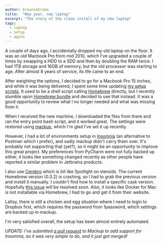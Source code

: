 ```yaml
---
author: browniebroke
title:  "New year, new laptop"
excerpt: "The story of the clean install of my new laptop"
tags:
  - laptop
  - setup
  - apple
---
```


A couple of days ago, I accidentally dropped my old laptop on the floor. It was an old
Macbook Pro from mid 2010, which I've upgraded a couple of times by swapping a HDD to a SDD
and then by doubling the RAM twice. I had 1TB storage and 16GB of memory, but the old 
processor was starting to age. After almost 8 years of service, its life came to an end.

After weighting the options, I decided to go for a Macbook Pro 15 inches, and while it was being delivered,
I spent some time updating [my setup scripts](https://github.com/browniebroke/macbook-scripts). It used to
be a shell script calling [Homebrew](https://brew.sh/) directly, but I recently stumble upon
[Homebrew bundle](https://github.com/Homebrew/homebrew-bundle) and decided to use that instead. It was a
good opportunity to review what I no longer needed and what was missing from it.

When I received the new machine, I downloaded the files from there and ran the entry point
bash script, and it worked great. The settings were restored using
[mackup](https://github.com/lra/mackup), which I'm glad I've set it up recently. 

However, I had a lot of environments setup in [Insomnia](https://insomnia.rest/) 
(an alternative to Postman which I prefer), and sadly mackup didn't carry them over.
It's probably not supporting that (yet?), so it might be an opportunity to improve this
great project. My preferences from PyCharm were not fully backed up either, it looks like
something changed recently as other people have reported a similar problem in Jetbrains
products.

I also use [Cerebro](https://github.com/KELiON/cerebro/) which is bit like Spotlight
on steroids. The current Homebrew version (0.3.2) is crashing, so I had to grab the previous
version and install it manually. I couldn't find how to install a specific cask version.
Hopefully [this issue](https://github.com/KELiON/cerebro/issues/434) will be resolved
soon. Also, it looks like Docker for Mac is not installable via Homebrew, I had to go and get
it from their website.

Latlsy, there is still a chicken and egg situation where I need to login to Dropbox first, 
which requires the password from 1password, which settings are backed up in mackup.

I'm very satisfied overall, the setup has been almost entirely automated.


*UPDATE: I've submitted [a pull request](https://github.com/lra/mackup/pull/1116) 
to Mackup to add support for Insomnia, as it was very simple to do, and it just got
merged!*
